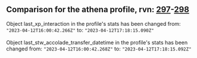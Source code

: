 ## Comparison for the athena profile, rvn: [297](https://github.com/PRO100KatYT/FortniteProfileRevisions/tree/main/profiles/athena/297%20athena.json)-[298](https://github.com/PRO100KatYT/FortniteProfileRevisions/tree/main/profiles/athena/298%20athena.json)

Object last_xp_interaction in the profile's stats has been changed from: `"2023-04-12T16:00:42.266Z"` to: `"2023-04-12T17:18:15.090Z"`
<br><br>
Object last_stw_accolade_transfer_datetime in the profile's stats has been changed from: `"2023-04-12T16:00:42.268Z"` to: `"2023-04-12T17:18:15.092Z"`
<br><br>
